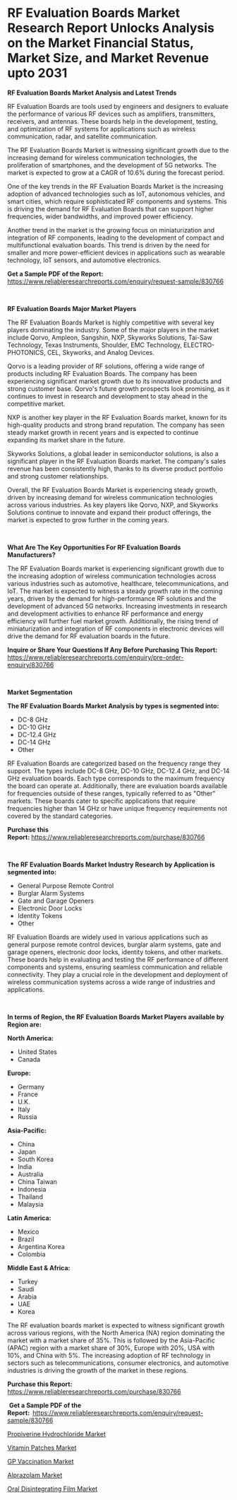 <p><h1>RF Evaluation Boards Market Research Report Unlocks Analysis on the Market Financial Status, Market Size, and Market Revenue upto 2031</h1></p><p><strong>RF Evaluation Boards Market Analysis and Latest Trends</strong></p>
<p><p>RF Evaluation Boards are tools used by engineers and designers to evaluate the performance of various RF devices such as amplifiers, transmitters, receivers, and antennas. These boards help in the development, testing, and optimization of RF systems for applications such as wireless communication, radar, and satellite communication.</p><p>The RF Evaluation Boards Market is witnessing significant growth due to the increasing demand for wireless communication technologies, the proliferation of smartphones, and the development of 5G networks. The market is expected to grow at a CAGR of 10.6% during the forecast period.</p><p>One of the key trends in the RF Evaluation Boards Market is the increasing adoption of advanced technologies such as IoT, autonomous vehicles, and smart cities, which require sophisticated RF components and systems. This is driving the demand for RF Evaluation Boards that can support higher frequencies, wider bandwidths, and improved power efficiency.</p><p>Another trend in the market is the growing focus on miniaturization and integration of RF components, leading to the development of compact and multifunctional evaluation boards. This trend is driven by the need for smaller and more power-efficient devices in applications such as wearable technology, IoT sensors, and automotive electronics.</p></p>
<p><strong>Get a Sample PDF of the Report:&nbsp;</strong> <a href="https://www.reliableresearchreports.com/enquiry/request-sample/830766">https://www.reliableresearchreports.com/enquiry/request-sample/830766</a></p>
<p>&nbsp;</p>
<p><strong>RF Evaluation Boards Major Market Players</strong></p>
<p><p>The RF Evaluation Boards Market is highly competitive with several key players dominating the industry. Some of the major players in the market include Qorvo, Ampleon, Sangshin, NXP, Skyworks Solutions, Tai-Saw Technology, Texas Instruments, Shoulder, EMC Technology, ELECTRO-PHOTONICS, CEL, Skyworks, and Analog Devices.</p><p>Qorvo is a leading provider of RF solutions, offering a wide range of products including RF Evaluation Boards. The company has been experiencing significant market growth due to its innovative products and strong customer base. Qorvo's future growth prospects look promising, as it continues to invest in research and development to stay ahead in the competitive market.</p><p>NXP is another key player in the RF Evaluation Boards market, known for its high-quality products and strong brand reputation. The company has seen steady market growth in recent years and is expected to continue expanding its market share in the future.</p><p>Skyworks Solutions, a global leader in semiconductor solutions, is also a significant player in the RF Evaluation Boards market. The company's sales revenue has been consistently high, thanks to its diverse product portfolio and strong customer relationships.</p><p>Overall, the RF Evaluation Boards Market is experiencing steady growth, driven by increasing demand for wireless communication technologies across various industries. As key players like Qorvo, NXP, and Skyworks Solutions continue to innovate and expand their product offerings, the market is expected to grow further in the coming years.</p></p>
<p>&nbsp;</p>
<p><strong>What Are The Key Opportunities For RF Evaluation Boards Manufacturers?</strong></p>
<p><p>The RF Evaluation Boards market is experiencing significant growth due to the increasing adoption of wireless communication technologies across various industries such as automotive, healthcare, telecommunications, and IoT. The market is expected to witness a steady growth rate in the coming years, driven by the demand for high-performance RF solutions and the development of advanced 5G networks. Increasing investments in research and development activities to enhance RF performance and energy efficiency will further fuel market growth. Additionally, the rising trend of miniaturization and integration of RF components in electronic devices will drive the demand for RF evaluation boards in the future.</p></p>
<p><strong>Inquire or Share Your Questions If Any Before Purchasing This Report:</strong> <a href="https://www.reliableresearchreports.com/enquiry/pre-order-enquiry/830766">https://www.reliableresearchreports.com/enquiry/pre-order-enquiry/830766</a></p>
<p>&nbsp;</p>
<p><strong>Market Segmentation</strong></p>
<p><strong>The RF Evaluation Boards Market Analysis by types is segmented into:</strong></p>
<p><ul><li>DC-8 GHz</li><li>DC-10 GHz</li><li>DC-12.4 GHz</li><li>DC-14 GHz</li><li>Other</li></ul></p>
<p><p>RF Evaluation Boards are categorized based on the frequency range they support. The types include DC-8 GHz, DC-10 GHz, DC-12.4 GHz, and DC-14 GHz evaluation boards. Each type corresponds to the maximum frequency the board can operate at. Additionally, there are evaluation boards available for frequencies outside of these ranges, typically referred to as "Other" markets. These boards cater to specific applications that require frequencies higher than 14 GHz or have unique frequency requirements not covered by the standard categories.</p></p>
<p><strong>Purchase this Report:&nbsp;</strong><a href="https://www.reliableresearchreports.com/purchase/830766">https://www.reliableresearchreports.com/purchase/830766</a></p>
<p>&nbsp;</p>
<p><strong>The RF Evaluation Boards Market Industry Research by Application is segmented into:</strong></p>
<p><ul><li>General Purpose Remote Control</li><li>Burglar Alarm Systems</li><li>Gate and Garage Openers</li><li>Electronic Door Locks</li><li>Identity Tokens</li><li>Other</li></ul></p>
<p><p>RF Evaluation Boards are widely used in various applications such as general purpose remote control devices, burglar alarm systems, gate and garage openers, electronic door locks, identity tokens, and other markets. These boards help in evaluating and testing the RF performance of different components and systems, ensuring seamless communication and reliable connectivity. They play a crucial role in the development and deployment of wireless communication systems across a wide range of industries and applications.</p></p>
<p>&nbsp;</p>
<p><strong>In terms of Region, the RF Evaluation Boards Market Players available by Region are:</strong></p>
<p>
    <p> <strong> North America: </strong>
        <ul>
            <li>United States</li>
            <li>Canada</li>
        </ul>
        </p> 
    <p> <strong> Europe: </strong>
        <ul>
            <li>Germany</li>
            <li>France</li>
            <li>U.K.</li>
            <li>Italy</li>
            <li>Russia</li>
        </ul>
        </p> 
    <p> <strong> Asia-Pacific: </strong>
        <ul>
            <li>China</li>
            <li>Japan</li>
            <li>South Korea</li>
            <li>India</li>
            <li>Australia</li>
            <li>China Taiwan</li>
            <li>Indonesia</li>
            <li>Thailand</li>
            <li>Malaysia</li>
        </ul>
        </p> 
    <p> <strong> Latin America: </strong>
        <ul>
            <li>Mexico</li>
            <li>Brazil</li>
            <li>Argentina Korea</li>
            <li>Colombia</li>
        </ul>
        </p> 
    <p> <strong> Middle East & Africa: </strong>
        <ul>
            <li>Turkey</li>
            <li>Saudi</li>
            <li>Arabia</li>
            <li>UAE</li>
            <li>Korea</li>
        </ul>
    </p>
    </p>
<p><p>The RF evaluation boards market is expected to witness significant growth across various regions, with the North America (NA) region dominating the market with a market share of 35%. This is followed by the Asia-Pacific (APAC) region with a market share of 30%, Europe with 20%, USA with 10%, and China with 5%. The increasing adoption of RF technology in sectors such as telecommunications, consumer electronics, and automotive industries is driving the growth of the market in these regions.</p></p>
<p><strong>Purchase this Report: </strong><a href="https://www.reliableresearchreports.com/purchase/830766">https://www.reliableresearchreports.com/purchase/830766</a></p>
<p>&nbsp;<strong>Get a Sample PDF of the Report:&nbsp;&nbsp;</strong><a href="https://www.reliableresearchreports.com/enquiry/request-sample/830766">https://www.reliableresearchreports.com/enquiry/request-sample/830766</a></p>
<p><strong></strong></p>
<p><p><a href="https://medium.com/@gabriellemcgrath66/propiverine-hydrochloride-market-analysis-and-sze-forecasted-for-period-from-2024-to-2031-51cdf77a2725">Propiverine Hydrochloride Market</a></p><p><a href="https://medium.com/@cathymaggio/vitamin-patches-market-research-report-its-history-and-forecast-2024-to-2031-78cedbc61451">Vitamin Patches Market</a></p><p><a href="https://medium.com/@gabriellemcgrath66/gp-vaccination-market-size-cagr-trends-2024-2030-a8127a285d4f">GP Vaccination Market</a></p><p><a href="https://medium.com/@gabriellemcgrath66/alprazolam-market-report-reveals-the-latest-trends-and-growth-opportunities-of-this-market-0fbd08b79647">Alprazolam Market</a></p><p><a href="https://medium.com/@cathymaggio/oral-disintegrating-film-market-report-reveals-the-latest-trends-and-growth-opportunities-of-this-70fcb3d420e8">Oral Disintegrating Film Market</a></p></p>